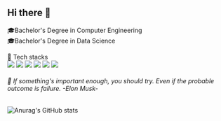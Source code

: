 <!-- ![header](https://capsule-render.vercel.app/api?type=waving&color=003458&height=150&section=header) -->
## Hi there 👋

🎓Bachelor's Degree in Computer Engineering<br>
🎓Bachelor's Degree in Data Science

🔧 Tech stacks<br>
<img src="https://img.shields.io/badge/java-007396?style=for-the-badge&logo=OpenJDK&logoColor=white">
<img src="https://img.shields.io/badge/springboot-6DB33F?style=for-the-badge&logo=springboot&logoColor=white">
<img src="https://img.shields.io/badge/Python-3776AB?style=for-the-badge&logo=Python&logoColor=white">
<img src="https://img.shields.io/badge/MySQL-4479A1?style=for-the-badge&logo=MySQL&logoColor=white">
<img src="https://img.shields.io/badge/docker-%230db7ed.svg?style=for-the-badge&logo=docker&logoColor=white"> 
<img src="https://img.shields.io/badge/GitHub Actions-2088FF?style=for-the-badge&logo=GitHub Actions&logoColor=white">



###### 🔭 If something's important enough, you should try. Even if the probable outcome is failure. -Elon Musk-

![Anurag's GitHub stats](https://github-readme-stats.vercel.app/api?username=jangjh0201&show_icons=true&rank_icon=github&theme=github_dark_dimmed)

<!--
**jangjh0201/jangjh0201** is a ✨ _special_ ✨ repository because its `README.md` (this file) appears on your GitHub profile.

Here are some ideas to get you started:

- 🔭 I’m currently working on ...
- 🌱 I’m currently learning ...
- 👯 I’m looking to collaborate on ...
- 🤔 I’m looking for help with ...
- 💬 Ask me about ...
- 📫 How to reach me: ...
- 😄 Pronouns: ...
- ⚡ Fun fact: ...
-->
